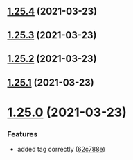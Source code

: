 ## [1.25.4](https://github.com/MihaiNueleanu/blog/compare/1.25.3...1.25.4) (2021-03-23)



## [1.25.3](https://github.com/MihaiNueleanu/blog/compare/1.25.2...1.25.3) (2021-03-23)



## [1.25.2](https://github.com/MihaiNueleanu/blog/compare/1.25.1...1.25.2) (2021-03-23)



## [1.25.1](https://github.com/MihaiNueleanu/blog/compare/1.25.0...1.25.1) (2021-03-23)



# [1.25.0](https://github.com/MihaiNueleanu/blog/compare/1.24.0...1.25.0) (2021-03-23)


### Features

* added tag correctly ([62c788e](https://github.com/MihaiNueleanu/blog/commit/62c788e596f2c0815393ca7f51cdcfdc928510db))



